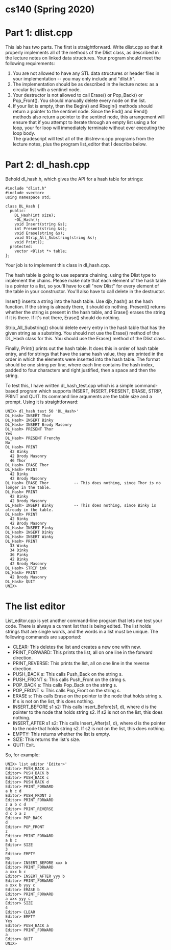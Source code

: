 # cs140 (Spring 2020)

# Part 1: dlist.cpp
This lab has two parts. The first is straightforward. Write dlist.cpp so that it properly implements all of the methods of the Dlist class, as described in the lecture notes on linked data structures.
Your program should meet the following requirements:

1. You are not allowed to have any STL data structures or header files in your implementation -- you may only include <iostream> <cstdlib> and "dlist.h".
2. The implementation should be as described in the lecture notes: as a circular list with a sentinel node.
3. Your destructor is not allowed to call Erase() or Pop_Back() or Pop_Front(). You should manually delete every node on the list.
4. If your list is empty, then the Begin() and Rbegin() methods should return a pointer to the sentinel node. Since the End() and Rend() methods also return a pointer to the sentinel node, this arrangement will ensure that if you attempt to iterate through an empty list using a for loop, your for loop will immediately terminate without ever executing the loop body.  
The gradescript will test all of the dlistrev-x.cpp programs from the lecture notes, plus the program list_editor that I describe below.
  
# Part 2: dl_hash.cpp
Behold dl_hash.h, which gives the API for a hash table for strings:
```
#include "dlist.h"
#include <vector>
using namespace std;

class DL_Hash {
  public:
    DL_Hash(int size);
    ~DL_Hash();
    void Insert(string &s);
    int Present(string &s);
    void Erase(string &s);
    void Strip_All_Substring(string &s);
    void Print();
  protected:
    vector <Dlist *> table;
};
```
Your job is to implement this class in dl_hash.cpp.

The hash table is going to use separate chaining, using the Dlist type to implement the chains. Please make note that each element of the hash table is a pointer to a list, so you'll have to call "new Dlist" for every element of the table in your constructor. You'll also have to call delete in the destructor.

Insert() inserts a string into the hash table. Use djb_hash() as the hash function. If the string is already there, it should do nothing. Present() returns whether the string is present in the hash table, and Erase() erases the string if it is there. If it's not there, Erase() should do nothing.

Strip_All_Substring() should delete every entry in the hash table that has the given string as a substring. You should not use the Erase() method of the DL_Hash class for this. You should use the Erase() method of the Dlist class.

Finally, Print() prints out the hash table. It does this in order of hash table entry, and for strings that have the same hash value, they are printed in the order in which the elements were inserted into the hash table. The format should be one string per line, where each line contains the hash index, padded to four characters and right justified, then a space and then the string.

To test this, I have written dl_hash_test.cpp which is a simple command-based program which supports INSERT, INSERT, PRESENT, ERASE, STRIP, PRINT and QUIT. Its command line arguments are the table size and a prompt. Using it is straightforward:
```
UNIX> dl_hash_test 50 'DL_Hash>'
DL_Hash> INSERT Thor
DL_Hash> INSERT Binky
DL_Hash> INSERT Brody Masonry
DL_Hash> PRESENT Thor
Yes
DL_Hash> PRESENT Frenchy
No
DL_Hash> PRINT
  42 Binky
  42 Brody Masonry
  46 Thor
DL_Hash> ERASE Thor
DL_Hash> PRINT
  42 Binky
  42 Brody Masonry
DL_Hash> ERASE Thor           -- This does nothing, since Thor is no longer in the table.
DL_Hash> PRINT
  42 Binky
  42 Brody Masonry
DL_Hash> INSERT Binky         -- This does nothing, since Binky is already in the table.
DL_Hash> PRINT
  42 Binky
  42 Brody Masonry
DL_Hash> INSERT Pinky
DL_Hash> INSERT Dinky
DL_Hash> INSERT Winky
DL_Hash> PRINT
  33 Winky
  34 Dinky
  36 Pinky
  42 Binky
  42 Brody Masonry
DL_Hash> STRIP ink
DL_Hash> PRINT
  42 Brody Masonry
DL_Hash> QUIT
UNIX> 
```
# The list editor
List_editor.cpp is yet another command-line program that lets me test your code. There is always a current list that is being edited. The list holds strings that are single words, and the words in a list must be unique.
The following commands are supported:

* CLEAR: This deletes the list and creates a new one with new.
* PRINT_FORWARD: This prints the list, all on one line in the forward direction.
* PRINT_REVERSE: This prints the list, all on one line in the reverse direction.
* PUSH_BACK s: This calls Push_Back on the string s.
* PUSH_FRONT s: This calls Push_Front on the string s.
* POP_BACK s: This calls Pop_Back on the string s.
* POP_FRONT s: This calls Pop_Front on the string s.
* ERASE s: This calls Erase on the pointer to the node that holds string s. If s is not on the list, this does nothing.
* INSERT_BEFORE s1 s2: This calls Insert_Before(s1, d), where d is the pointer to the node that holds string s2. If s2 is not on the list, this does nothing.
* INSERT_AFTER s1 s2: This calls Insert_After(s1, d), where d is the pointer to the node that holds string s2. If s2 is not on the list, this does nothing.
* EMPTY: This returns whether the list is empty.
* SIZE: This returns the list's size.
* QUIT: Exit.
 
So, for example:
```
UNIX> list_editor 'Editor>'
Editor> PUSH_BACK a
Editor> PUSH_BACK b
Editor> PUSH_BACK c
Editor> PUSH_BACK d
Editor> PRINT_FORWARD
a b c d
Editor> PUSH_FRONT z
Editor> PRINT_FORWARD
z a b c d
Editor> PRINT_REVERSE
d c b a z
Editor> POP_BACK
d
Editor> POP_FRONT
z
Editor> PRINT_FORWARD
a b c
Editor> SIZE
3
Editor> EMPTY 
No
Editor> INSERT_BEFORE xxx b
Editor> PRINT_FORWARD
a xxx b c
Editor> INSERT_AFTER yyy b
Editor> PRINT_FORWARD
a xxx b yyy c
Editor> ERASE b
Editor> PRINT_FORWARD
a xxx yyy c
Editor> SIZE
4
Editor> CLEAR
Editor> EMPTY
Yes
Editor> PUSH_BACK a
Editor> PRINT_FORWARD
a
Editor> QUIT
UNIX>
```
